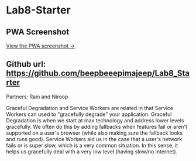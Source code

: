 # Lab8-Starter

## PWA Screenshot

[View the PWA screenshot →](./pwa.png)

## Github url: https://github.com/beepbeeepimajeep/Lab8_Starter

Partners: Rain and Niroop

Graceful Degradation and Service Workers are related in that Service Workers can used to "gracefully degrade" your application. Graceful Degradation is when we start at max technology and address lower levels gracefully. We often do this by adding fallbacks when features fail or aren't supported on a user's browser (while also making sure the fallback looks and runs good). Service Workers aid us in the case that a user's network fails or is super slow, which is a very common situation. In this sense, it helps us gracefully deal with a very low level (having slow/no internet).